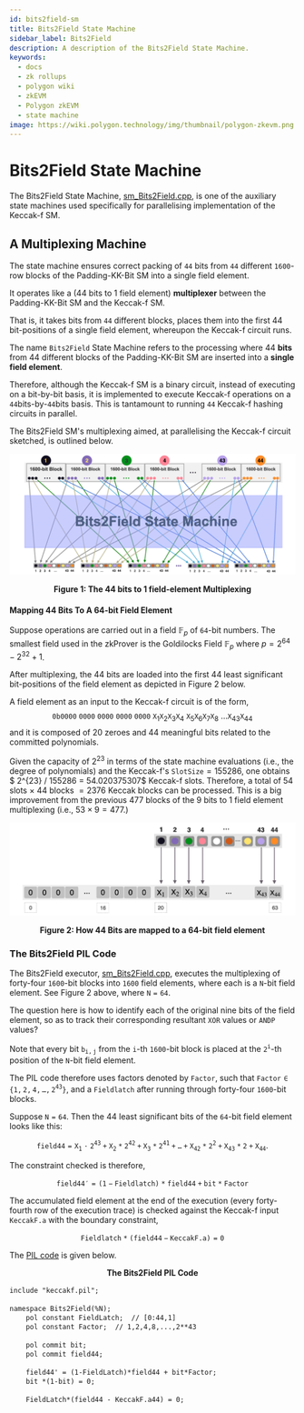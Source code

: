 ```yaml
---
id: bits2field-sm
title: Bits2Field State Machine
sidebar_label: Bits2Field
description: A description of the Bits2Field State Machine.
keywords:
  - docs
  - zk rollups
  - polygon wiki
  - zkEVM
  - Polygon zkEVM
  - state machine
image: https://wiki.polygon.technology/img/thumbnail/polygon-zkevm.png
---
```


# Bits2Field State Machine

The Bits2Field State Machine, [sm_Bits2Field.cpp](https://github.com/0xPolygonHermez/zkevm-prover/blob/main/src/sm/bits2field/bits2field_executor.cpp), is one of the auxiliary state machines used specifically for parallelising implementation of the Keccak-f SM.



## A Multiplexing Machine

The state machine ensures correct packing of $\mathtt{44}$ bits from $\mathtt{44}$ different $\mathtt{1600}$-row blocks of the Padding-KK-Bit SM into a single field element.

It operates like a (44 bits to 1 field element) **multiplexer** between the Padding-KK-Bit SM and the Keccak-f SM. 

That is, it takes bits from $\mathtt{44}$ different blocks, places them into the first 44 bit-positions of a single field element, whereupon the Keccak-f circuit runs. 

The name $\texttt{Bits2Field}$ State Machine refers to the processing where $44$ **bits** from $44$ different blocks of the Padding-KK-Bit SM are inserted into a **single field element**.

Therefore, although the Keccak-f SM is a binary circuit, instead of executing on a bit-by-bit basis, it is implemented to execute Keccak-f operations on a $\mathtt{44}$bits-by-$\mathtt{44}$bits basis. This is tantamount to running $\mathtt{44}$ Keccak-f hashing circuits in parallel.

The Bits2Field SM's multiplexing aimed, at parallelising the Keccak-f circuit sketched, is outlined below. 



![Figure 1: The 44 bits to 1 field-element Multiplexing](figures/01b2f-44-2-one-multiplex.png)

<div align="center"><b> Figure 1: The 44 bits to 1 field-element Multiplexing </b></div>



#### Mapping 44 Bits To A 64-bit Field Element

Suppose operations are carried out in a field $\mathbb{F}_p$ of $\mathtt{64}$-bit numbers. The smallest field used in the zkProver is the Goldilocks Field  $\mathbb{F}_p$  where $p = 2^{64} - 2^{32}+1$.

After multiplexing, the 44 bits are loaded into the first 44 least significant bit-positions of the field element as depicted in Figure 2 below.

A field element as an input to the Keccak-f circuit is of the form,
$$
\mathtt{0b}\mathtt{0000\ 0000\ 0000\ 0000\ 0000}\ \mathtt{X}_1 \mathtt{X}_2 \mathtt{X}_3 \mathtt{X}_4\ \mathtt{X}_5 \mathtt{X}_6 \mathtt{X}_7 \mathtt{X}_8\ \dots \mathtt{X}_{43} \mathtt{X}_{44}
\text{ }
$$
and it is composed of 20 zeroes and 44 meaningful bits related to the committed polynomials.

Given the capacity of $2^{23}$ in terms of the state machine evaluations (i.e., the degree of polynomials) and the Keccak-f's $\texttt{SlotSize} = 155286$, one obtains $ 2^{23} / 155286 = 54.020375307$ Keccak-f slots. Therefore, a total of $54$ slots $\times$ $44$ blocks $= 2376$ Keccak blocks can be processed. This is a big improvement from the previous $477$ blocks of the 9 bits to 1 field element multiplexing (i.e., $53 \times 9 = 477$.)

![Figure 2: 44 Bits mapped to a 64-bit field element](figures/02b2f-44-bits-to-64bit-fe.png)

<div align="center"><b> Figure 2: How 44 Bits are mapped to a 64-bit field element </b></div>



### The Bits2Field PIL Code

The Bits2Field executor, [sm_Bits2Field.cpp](https://github.com/0xPolygonHermez/zkevm-prover/blob/main/src/sm/bits2field/bits2field_executor.cpp), executes the multiplexing of forty-four $\mathtt{1600}$-bit blocks into $\mathtt{1600}$ field elements, where each is a $\mathtt{N}$-bit field element. See Figure 2 above, where $\mathtt{N = 64}$.

The question here is how to identify each of the original nine bits of the field element, so as to track their corresponding resultant $\mathtt{XOR}$ values or $\mathtt{ANDP}$ values? 

Note that every bit $\mathtt{b_{i,j}}$ from the $\mathtt{i}$-th $\mathtt{1600}$-bit block is placed at the $\mathtt{2^{i}}$-th position of the $\mathtt{N}$-bit field element.

The PIL code therefore uses factors denoted by $\mathtt{Factor}$, such that $\mathtt{Factor \in \{ 1, 2, 4, \dots , 2^{43} \}}$, and a $\mathtt{Fieldlatch}$ after running through forty-four $\mathtt{1600}$-bit blocks.

Suppose $\mathtt{N = 64}$. Then the 44 least significant bits of the $\mathtt{64}$-bit field element looks like this:

$$
\mathtt{field44 = X_1 \cdot 2^{43} + X_{2}*{2}^{42} + X_{3}*{2}^{41} + \dots + X_{42}*{2}^2 + X_{43}*2 + X_{44}}.
$$

The constraint checked is therefore,

$$
\mathtt{field44' = (1-Fieldlatch)*field44 + bit*Factor}
$$

The accumulated field element at the end of the execution (every forty-fourth row of the execution trace) is checked against the Keccak-f input $\mathtt{KeccakF.a}$ with the boundary constraint,

$$
\mathtt{Fieldlatch*(field44 - KeccakF.a) = 0}
$$

The [PIL code](https://github.com/0xPolygonHermez/zkevm-proverjs/blob/develop/pil/bits2field.pil) is given below.

<div align="center"><b> The Bits2Field PIL Code </b></div>

```pil
include "keccakf.pil";

namespace Bits2Field(%N);
    pol constant FieldLatch;  // [0:44,1]
    pol constant Factor;  // 1,2,4,8,...,2**43

    pol commit bit;
    pol commit field44;

    field44' = (1-FieldLatch)*field44 + bit*Factor;
    bit *(1-bit) = 0;

    FieldLatch*(field44 - KeccakF.a44) = 0;
```



